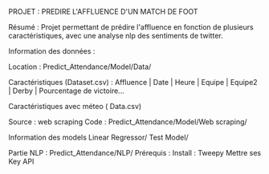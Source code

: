 PROJET  :  PREDIRE L'AFFLUENCE D'UN MATCH DE FOOT

Résumé : 
Projet permettant de prédire l'affluence en fonction de plusieurs caractéristiques, avec une analyse nlp des sentiments de twitter.



Information des données : 

Location : Predict_Attendance/Model/Data/

Caractéristiques (Dataset.csv) : Affluence | Date | Heure | Equipe | Equipe2 | Derby | Pourcentage de victoire...

Caractéristiques avec méteo ( Data.csv)

Source : web scraping 
Code : Predict_Attendance/Model/Web scraping/

Information des models
Linear Regressor/
Test Model/


Partie NLP :
Predict_Attendance/NLP/
Prérequis :
Install : Tweepy
Mettre ses Key API
